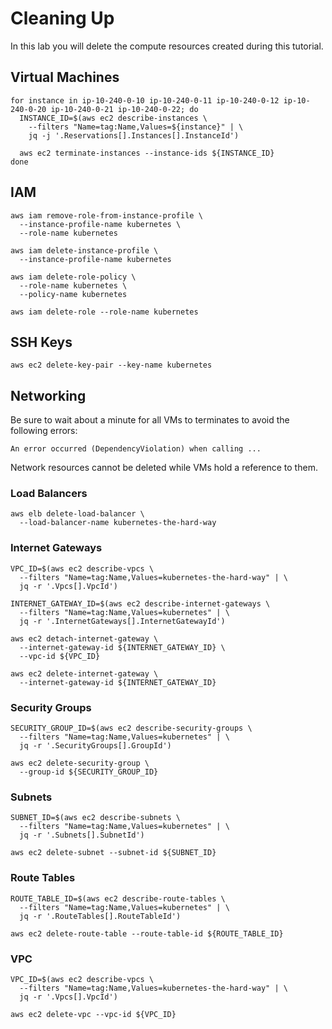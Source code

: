 # Cleaning Up

In this lab you will delete the compute resources created during this tutorial.

## Virtual Machines

```
for instance in ip-10-240-0-10 ip-10-240-0-11 ip-10-240-0-12 ip-10-240-0-20 ip-10-240-0-21 ip-10-240-0-22; do
  INSTANCE_ID=$(aws ec2 describe-instances \
    --filters "Name=tag:Name,Values=${instance}" | \
    jq -j '.Reservations[].Instances[].InstanceId')
    
  aws ec2 terminate-instances --instance-ids ${INSTANCE_ID}
done
```

## IAM

```
aws iam remove-role-from-instance-profile \
  --instance-profile-name kubernetes \
  --role-name kubernetes
```

```
aws iam delete-instance-profile \
  --instance-profile-name kubernetes
```

```
aws iam delete-role-policy \
  --role-name kubernetes \
  --policy-name kubernetes
```

```
aws iam delete-role --role-name kubernetes
```

## SSH Keys

```
aws ec2 delete-key-pair --key-name kubernetes
```

## Networking

Be sure to wait about a minute for all VMs to terminates to avoid the following errors:

```
An error occurred (DependencyViolation) when calling ...
```

Network resources cannot be deleted while VMs hold a reference to them.

### Load Balancers

```
aws elb delete-load-balancer \
  --load-balancer-name kubernetes-the-hard-way
```

### Internet Gateways

```
VPC_ID=$(aws ec2 describe-vpcs \
  --filters "Name=tag:Name,Values=kubernetes-the-hard-way" | \
  jq -r '.Vpcs[].VpcId')
```

```
INTERNET_GATEWAY_ID=$(aws ec2 describe-internet-gateways \
  --filters "Name=tag:Name,Values=kubernetes" | \
  jq -r '.InternetGateways[].InternetGatewayId')
```

```
aws ec2 detach-internet-gateway \
  --internet-gateway-id ${INTERNET_GATEWAY_ID} \
  --vpc-id ${VPC_ID}
```

```
aws ec2 delete-internet-gateway \
  --internet-gateway-id ${INTERNET_GATEWAY_ID}
```

### Security Groups

```
SECURITY_GROUP_ID=$(aws ec2 describe-security-groups \
  --filters "Name=tag:Name,Values=kubernetes" | \
  jq -r '.SecurityGroups[].GroupId')
```

```
aws ec2 delete-security-group \
  --group-id ${SECURITY_GROUP_ID}
```

### Subnets

```
SUBNET_ID=$(aws ec2 describe-subnets \
  --filters "Name=tag:Name,Values=kubernetes" | \
  jq -r '.Subnets[].SubnetId')
```

```
aws ec2 delete-subnet --subnet-id ${SUBNET_ID}
```

### Route Tables

```
ROUTE_TABLE_ID=$(aws ec2 describe-route-tables \
  --filters "Name=tag:Name,Values=kubernetes" | \
  jq -r '.RouteTables[].RouteTableId')
```

```
aws ec2 delete-route-table --route-table-id ${ROUTE_TABLE_ID}
```

### VPC

```
VPC_ID=$(aws ec2 describe-vpcs \
  --filters "Name=tag:Name,Values=kubernetes-the-hard-way" | \
  jq -r '.Vpcs[].VpcId')
```

```
aws ec2 delete-vpc --vpc-id ${VPC_ID}
```
